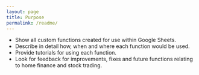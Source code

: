 ```yaml
---
layout: page
title: Purpose
permalink: /readme/
---
```



* Show all custom functions created for use within Google Sheets.
* Describe in detail how, when and where each function would be used.
* Provide tutorials for using each function.
* Look for feedback for improvements, fixes and future functions relating to home finance and stock trading.

